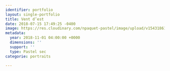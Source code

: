 ```yaml
---
identifier: portfolio
layout: single-portfolio
title: Vent d’est
date: 2018-07-15 17:49:25 -0400
image: https://res.cloudinary.com/npaquet-pastel/image/upload/v1543186185/ACCB9F05-A40A-48F5-8014-3B498F7F75AD.jpg
metadata:
  year: 2018-11-01 04:00:00 +0000
  dimensions: ''
  support: ''
  type: Pastel sec
categorie: portraits

---
```


